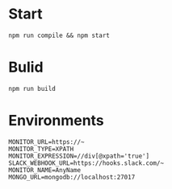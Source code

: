 # Start

`npm run compile && npm start`

# Bulid

`npm run build`

# Environments
```
MONITOR_URL=https://~
MONITOR_TYPE=XPATH
MONITOR_EXPRESSION=//div[@xpath='true']
SLACK_WEBHOOK_URL=https://hooks.slack.com/~
MONITOR_NAME=AnyName
MONGO_URL=mongodb://localhost:27017
```
